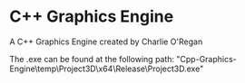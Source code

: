 # C++ Graphics Engine

A C++ Graphics Engine created by Charlie O'Regan

The .exe can be found at the following path:
"Cpp-Graphics-Engine\temp\Project3D\x64\Release\Project3D.exe"
